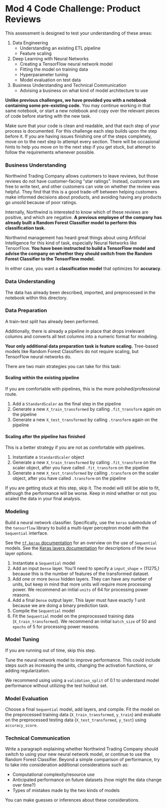 # Mod 4 Code Challenge: Product Reviews

This assessment is designed to test your understanding of these areas:

1. Data Engineering
    - Understanding an existing ETL pipeline
    - Feature scaling
2. Deep Learning with Neural Networks
    - Creating a TensorFlow neural network model
    - Fitting the model on training data
    - Hyperparameter tuning
    - Model evaluation on test data
3. Business Understanding and Technical Communication
    - Advising a business on what kind of model architecture to use

**Unlike previous challenges, we have provided you with a notebook containing some pre-existing code.**  You may continue working in that same notebook, or start a new notebook and copy over the relevant pieces of code before starting with the new task.

Make sure that your code is clean and readable, and that each step of your process is documented. For this challenge each step builds upon the step before it. If you are having issues finishing one of the steps completely, move on to the next step to attempt every section.  There will be occasional hints to help you move on to the next step if you get stuck, but attempt to follow the requirements whenever possible.

### Business Understanding

Northwind Trading Company allows customers to leave reviews, but those reviews do not have customer-facing "star ratings".  Instead, customers are free to write text, and other customers can vote on whether the review was helpful.  They find that this is a good trade-off between helping customers make informed decisions about products, and avoiding having any products go unsold because of poor ratings.

Internally, Northwind is interested to know which of these reviews are positive, and which are negative.  **A previous employee of the company has already built a Random Forest Classifier model to perform this classification task.**

Northwind management has heard great things about using Artificial Intelligence for this kind of task, especially Neural Networks like TensorFlow.  **You have been instructed to build a TensorFlow model and advise the company on whether they should switch from the Random Forest Classifier to the TensorFlow model.**

In either case, you want a **classification model** that optimizes for **accuracy**.

### Data Understanding

The data has already been described, imported, and preprocessed in the notebook within this directory.

### Data Preparation

A train-test split has already been performed.

Additionally, there is already a pipeline in place that drops irrelevant columns and converts all text columns into a numeric format for modeling.

**Your only additional data preparation task is feature scaling.**  Tree-based models like Random Forest Classifiers do not require scaling, but TensorFlow neural networks do.

There are two main strategies you can take for this task:

#### Scaling within the existing pipeline

If you are comfortable with pipelines, this is the more polished/professional route.

1. Add a `StandardScaler` as the final step in the pipeline
2. Generate a new `X_train_transformed` by calling `.fit_transform` again on the pipeline
3. Generate a new `X_test_transformed` by calling `.transform` again on the pipeline

#### Scaling after the pipeline has finished

This is a better strategy if you are not as comfortable with pipelines.

1. Instantiate a `StandardScaler` object
2. Generate a new `X_train_transformed` by calling `.fit_transform` on the scaler object, after you have called `.fit_transform` on the pipeline
3. Generate a new `X_test_transformed` by calling `.transform` on the scaler object, after you have called `.transform` on the pipeline

If you are getting stuck at this step, skip it.  The model will still be able to fit, although the performance will be worse.  Keep in mind whether or not you scaled the data in your final analysis.

### Modeling

Build a neural network classifier.  Specifically, use the `keras` submodule of the `tensorflow` library to build a multi-layer perceptron model with the `Sequential` interface.

See the [`tf.keras` documentation](https://www.tensorflow.org/guide/keras/overview) for an overview on the use of `Sequential` models. See the [Keras layers documentation](https://keras.io/layers/core/) for descriptions of the `Dense` layer options.  

1. Instantiate a `Sequential` model
2. Add an input `Dense` layer.  You'll need to specify a `input_shape` = (11275,) because this is the number of features of the transformed dataset.
3. Add one or more `Dense` hidden layers.  They can have any number of units, but keep in mind that more units will require more processing power.  We recommend an initial `units` of 64 for processing power reasons.
4. Add a final `Dense` output layer.  This layer must have exactly 1 unit because we are doing a binary prediction task.
5. Compile the `Sequential` model
6. Fit the `Sequential` model on the preprocessed training data (`X_train_transformed`).  We recommend an initial `batch_size` of 50 and `epochs` of 5 for processing power reasons.

### Model Tuning

If you are running out of time, skip this step.

Tune the neural network model to improve performance.  This could include steps such as increasing the units, changing the activation functions, or adding regularization.

We recommend using using a `validation_split` of 0.1 to understand model performance without utilizing the test holdout set.

### Model Evaluation

Choose a final `Sequential` model, add layers, and compile.  Fit the model on the preprocessed training data (`X_train_transformed`, `y_train`) and evaluate on the preprocessed testing data (`X_test_transformed`, `y_test`) using `accuracy_score`.

### Technical Communication

Write a paragraph explaining whether Northwind Trading Company should switch to using your new neural network model, or continue to use the Random Forest Classifier.  Beyond a simple comparison of performance, try to take into consideration additional considerations such as:

 - Computational complexity/resource use
 - Anticipated performance on future datasets (how might the data change over time?)
 - Types of mistakes made by the two kinds of models

You can make guesses or inferences about these considerations.
